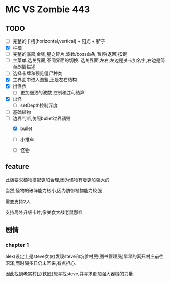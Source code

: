 # MC VS Zombie 443

## TODO

- [ ] 完整的卡槽(horizontal,vertical) + 阳光 + 铲子
- [x] 种植
- [ ] 完整的底部,金钱,星之碎片,波数/boss血条,暂停(返回)按键
- [ ] 主菜单,选关界面,不同界面的切换. 选关界面,左右,左边是关卡加名字,右边是简单剧情描述
- [ ] 选择卡牌和预览僵尸种类
- [x] 主界面中进入图鉴,还是左右结构
- [x] 出怪表
  - [ ] 更加细致的波数 控制和胜利结算

- [x] 出怪
  - [ ] setDepth控制深度

- [ ] 基础植物
- [ ] 边界判断,仿照bullet过界销毁
  - [x] bullet
  - [ ] 小推车
  - [ ] 怪物
  



## feature

此版要求植物搭配更加合理,因为怪物有着更加强大的

当然,怪物的破阵能力较小,因为防御植物能力较强

需要支持2人

支持局外升级卡片,像美食大战老鼠那样



## 剧情

### chapter 1

alex(设定上是steve女友)发现steve和坑爹村民(图书管理员)早早的离开村庄前往沼泽,而时隔多日仍未回来,有点担心.

因此找到老实村民(铁匠)想寻找steve,并寻求更加强大器械的力量.

